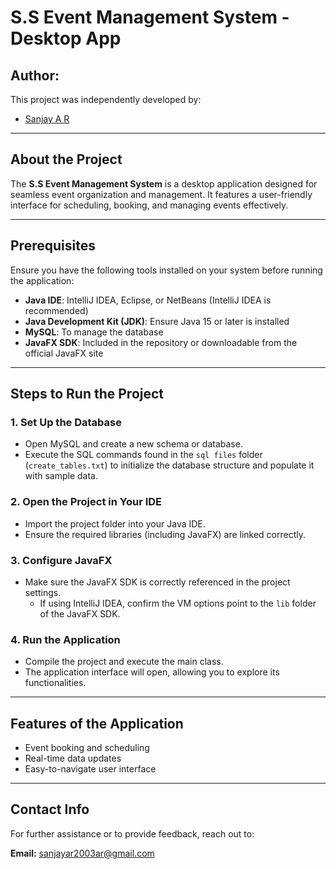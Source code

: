 # S.S Event Management System - Desktop App

## Author:
This project was independently developed by:

- [Sanjay A R]([https://github.com/sanjay-ar/Algomox_Event-management])

---

## About the Project
The **S.S Event Management System** is a desktop application designed for seamless event organization and management. It features a user-friendly interface for scheduling, booking, and managing events effectively.

---

## Prerequisites
Ensure you have the following tools installed on your system before running the application:

- **Java IDE**: IntelliJ IDEA, Eclipse, or NetBeans (IntelliJ IDEA is recommended)
- **Java Development Kit (JDK)**: Ensure Java 15 or later is installed
- **MySQL**: To manage the database
- **JavaFX SDK**: Included in the repository or downloadable from the official JavaFX site

---

## Steps to Run the Project

### 1. Set Up the Database
- Open MySQL and create a new schema or database.
- Execute the SQL commands found in the `sql files` folder (`create_tables.txt`) to initialize the database structure and populate it with sample data.

### 2. Open the Project in Your IDE
- Import the project folder into your Java IDE.
- Ensure the required libraries (including JavaFX) are linked correctly.

### 3. Configure JavaFX
- Make sure the JavaFX SDK is correctly referenced in the project settings. 
  - If using IntelliJ IDEA, confirm the VM options point to the `lib` folder of the JavaFX SDK.

### 4. Run the Application
- Compile the project and execute the main class.
- The application interface will open, allowing you to explore its functionalities.

---

## Features of the Application
- Event booking and scheduling
- Real-time data updates
- Easy-to-navigate user interface

---

## Contact Info
For further assistance or to provide feedback, reach out to:

**Email:** sanjayar2003ar@gmail.com
